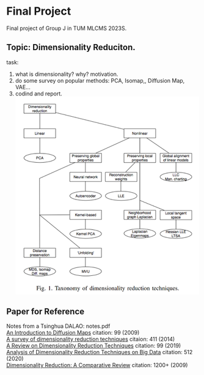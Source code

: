 # Final Project
Final project of Group J in TUM MLCMS 2023S.
## Topic: Dimensionality Reduciton.
task:
1. what is dimensionality? why? motivation.
2. do some survey on popular methods: PCA, Isomap,, Diffusion Map, VAE...
3. codind and report.
![](./imgs/dimensionality.png)

## Paper for Reference
Notes from a Tsinghua DALAO: notes.pdf  
[An Introduction to Diffusion Maps](https://inside.mines.edu/~whereman/papers/delaPorte-Herbst-Hereman-vanderWalt-PRASA-2008.pdf) citation: 99 (2009)  
[A survey of dimensionality reduction techniques](https://arxiv.org/abs/1403.2877) citaion: 411  (2014)  
[A Review on Dimensionality Reduction Techniques](https://www.worldscientific.com/doi/abs/10.1142/S0218001419500174) citation: 99 (2019)  
[Analysis of Dimensionality Reduction Techniques on Big Data](https://ieeexplore.ieee.org/abstract/document/9036908) citation: 512 (2020)  
[Dimensionality Reduction: A Comparative Review](https://members.loria.fr/moberger/Enseignement/AVR/Exposes/TR_Dimensiereductie.pdf) citation: 1200+ (2009)